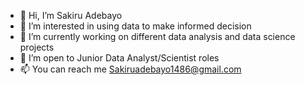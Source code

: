 - 👋 Hi, I’m Sakiru Adebayo
- 👀 I’m interested in using data to make
  informed decision
- 🌱 I’m currently working on different
  data analysis and data science projects
- 💞️ I’m open to   Junior Data Analyst/Scientist roles
- 📫 You can reach me Sakiruadebayo1486@gmail.com
<!---
Shakur1486/Shakur1486 is a ✨ special ✨ repository because its `README.md` (this file) appears on your GitHub profile.
You can click the Preview link to take a look at your changes.
--->
